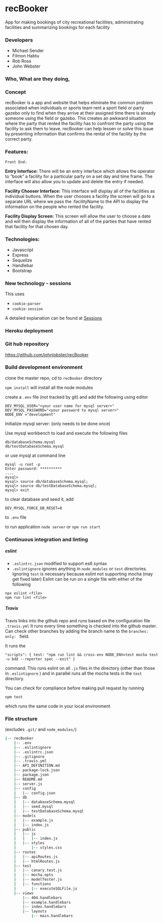 # recBooker

App for making bookings of city recreational facilities, administrating facilities and summarizing bookings for each facility

### Developers

* Michael Sender
* Filmon Habtu
* Rob Ross
* John Webster

### Who, What are they doing,
### Concept
recBooker is a app and website that helps eliminate the common problem associated when individuals or sports team rent a sport field or party gazebo only to find when they arrive at their assigned time there is already someone using the field or gazebo. This creates an awkward situation where the party that rented the facility has to confront the party using the facility to ask them to leave. recBooker can help lessen or solve this issue by presenting information that confirms the rental of the facility by the correct party.

### Features:
    Front End:
		
<b>Entry Interface:</b> There will be an entry interface which allows the operator to “book” a facility for a particular party on a set day and time frame.  The interface will also allow you to update and delete the entry if needed.
		
<b>Facility Chooser Interface:</b> This interface will display all of the facilities as individual buttons.  When the user chooses a facility the screen will go to a separate URL where we pass the :facilityName to the API to display the information on the people who rented the facility.
		
<b>Facility Display Screen:</b> This screen will allow the user to choose a date and will then display the information of all of the parties that have rented that facility for that chosen day.

### Technologies:
* Javascript
* Express
* Sequelize
* Handlebar
* Bootstrap

### New technology - sessions

This uses
* `cookie-parser`
* `cookie-session`

A detailed explanation can be found at [Sessions](./docs/Session.md)

### Heroku deployment


### Git hub repository

<https://github.com/johnlobster/recBooker>

### Build development environment

clone the master repo, cd to `recBooker` directory

`npm install` will install all the node modules

create a `.env` file (not tracked by git) and add the following using editor
```
DEV_MYSQL_USER="<your user name for mysql server>"
DEV_MYSQL_PASSWORD="<your password to mysql server>"
NODE_ENV ="development"
```

Initialize mysql server: (only needs to be done once)

Use mysql workbench to load and execute the following files
```
db/databaseSchema.mysql
db/testDatabaseSchema.mysql
```
or use mysql at command line
```
mysql -u root -p
Enter password: **********
....
mysql>
mysql> source db/databaseSchema.mysql;
mysql> source db/testDatabaseSchema.mysql;
mysql> exit
```

to clear database and seed it, add
```
DEV_MYSQL_FORCE_DB_RESET=0
```
to `.env` file

to run application
`node server`
or
`npm run start`

### Continuous integration and linting

##### eslint

* `.eslintrc.json` modified to support es6 syntax
* `.eslintignore` ignores anything in `node_modules` or `test` directories. Ignoring `test` is necessary because eslint not supporting mocha (may get fixed later)
Eslint can be run on a single file with either of the following
```
npx eslint <file>
npm run lint <file>
```

##### Travis

Travis links into the github repo and runs based on the configuration file `.travis.yml` It runs every time something is checked into the github master. Can check other branches by adding the branch name to the  `branches: only: ` field.

It runs the 
```
"scripts": { test: "npm run lint && cross-env NODE_ENV=test mocha test -u bdd --reporter spec --exit" }
```
command. This runs eslint on all `.js` files in the directory (other than those in `.eslintignore` ) and in parallel runs all the mocha tests in the `test` directory.

You can check for compliance before making pull request by running
```
npm test
```
which runs the same code in your local environment


### File structure

(excludes `.git/` and `node_modules/`)

``` bash
|-- recBooker
    |-- .env
    |-- .eslintignore
    |-- .eslintrc.json
    |-- .gitignore
    |-- .travis.yml
    |-- API_DEFINITION.md
    |-- package-lock.json
    |-- package.json
    |-- README.md
    |-- server.js
    |-- config
    |   |-- config.json
    |-- db
    |   |-- databaseSchema.mysql
    |   |-- seed.mysql
    |   |-- testDatabaseSchema.mysql
    |-- models
    |   |-- example.js
    |   |-- index.js
    |-- public
    |   |-- js
    |   |   |-- index.js
    |   |-- styles
    |       |-- styles.css
    |-- routes
    |   |-- apiRoutes.js
    |   |-- htmlRoutes.js
    |-- test
    |   |-- canary.test.js
    |   |-- mocha.opts
    |   |-- modelTester.js
    |   |-- functions
    |       |-- executeSQLFile.js
    |-- views
        |-- 404.handlebars
        |-- example.handlebars
        |-- index.handlebars
        |-- layouts
            |-- main.handlebars
```
